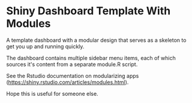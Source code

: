 # Shiny Dashboard Template With Modules

A template dashboard with a modular design that serves as a skeleton to get
you up and running quickly.

The dashboard contains multiple sidebar menu items, each of which sources it's 
content from a separate module.R script. 

See the Rstudio documentation on modularizing apps (https://shiny.rstudio.com/articles/modules.html).

Hope this is useful for someone else. 
